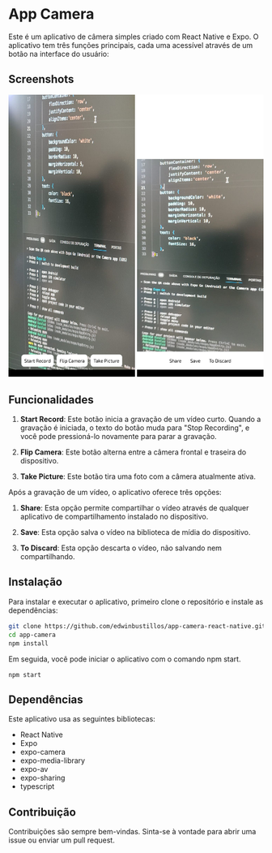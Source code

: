 # App Camera

Este é um aplicativo de câmera simples criado com React Native e Expo. O aplicativo tem três funções principais, cada uma acessível através de um botão na interface do usuário:

## Screenshots 
<p float="left">
  <img src="./assets/1.jpeg" width="250" />
  <img src="./assets/2.jpeg" width="250" /> 
</p>

## Funcionalidades

1. **Start Record**: Este botão inicia a gravação de um vídeo curto. Quando a gravação é iniciada, o texto do botão muda para "Stop Recording", e você pode pressioná-lo novamente para parar a gravação.

2. **Flip Camera**: Este botão alterna entre a câmera frontal e traseira do dispositivo.

3. **Take Picture**: Este botão tira uma foto com a câmera atualmente ativa.

Após a gravação de um vídeo, o aplicativo oferece três opções:

1. **Share**: Esta opção permite compartilhar o vídeo através de qualquer aplicativo de compartilhamento instalado no dispositivo.

2. **Save**: Esta opção salva o vídeo na biblioteca de mídia do dispositivo.

3. **To Discard**: Esta opção descarta o vídeo, não salvando nem compartilhando.

## Instalação

Para instalar e executar o aplicativo, primeiro clone o repositório e instale as dependências:

```bash
git clone https://github.com/edwinbustillos/app-camera-react-native.git
cd app-camera
npm install
```

Em seguida, você pode iniciar o aplicativo com o comando npm start.
```
npm start
```

## Dependências
Este aplicativo usa as seguintes bibliotecas:

- React Native
- Expo
- expo-camera
- expo-media-library
- expo-av
- expo-sharing
- typescript


## Contribuição
Contribuições são sempre bem-vindas. Sinta-se à vontade para abrir uma issue ou enviar um pull request.